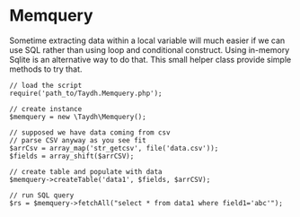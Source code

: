 # Memquery
Sometime extracting data within a local variable will much easier if we can use SQL rather than using loop and conditional construct. Using in-memory Sqlite is an alternative way to do that. This small helper class provide simple methods to try that.

```
// load the script
require('path_to/Taydh.Memquery.php');

// create instance
$memquery = new \Taydh\Memquery();

// supposed we have data coming from csv
// parse CSV anyway as you see fit
$arrCsv = array_map('str_getcsv', file('data.csv'));
$fields = array_shift($arrCSV);

// create table and populate with data
$memquery->createTable('data1', $fields, $arrCSV);

// run SQL query
$rs = $memquery->fetchAll("select * from data1 where field1='abc'");
```
